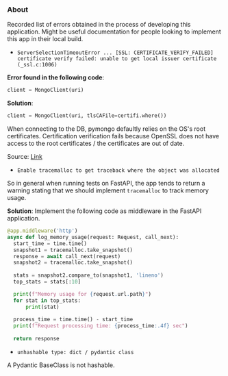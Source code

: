 ### About

Recorded list of errors obtained in the process of developing this application.
Might be useful documentation for people looking to implement this app in their local
build.

- `ServerSelectionTimeoutError ... [SSL: CERTIFICATE_VERIFY_FAILED] certificate verify failed: unable to get local issuer certificate (_ssl.c:1006)`

**Error found in the following code**:
```Python
client = MongoClient(uri)
```

**Solution**:
```Python
client = MongoClient(uri, tlsCAFile=certifi.where())
```

When connecting to the DB, pymongo defaultly relies on the OS's root certificates. Certification verification
fails because OpenSSL does not have access to the root certificates / the certificates are out of date.

Source: [Link](https://www.mongodb.com/community/forums/t/serverselectiontimeouterror-ssl-certificate-verify-failed-trying-to-understand-the-origin-of-the-problem/115288)

- `Enable tracemalloc to get traceback where the object was allocated`

So in general when running tests on FastAPI, the app tends to return a warning stating that we should implement `tracemalloc` to track
memory usage. 

**Solution**:
Implement the following code as middleware in the FastAPI application.

```Python
@app.middleware('http')
async def log_memory_usage(request: Request, call_next):
  start_time = time.time()
  snapshot1 = tracemalloc.take_snapshot()
  response = await call_next(request)
  snapshot2 = tracemalloc.take_snapshot()
  
  stats = snapshot2.compare_to(snapshot1, 'lineno')
  top_stats = stats[:10]

  print(f"Memory usage for {request.url.path}")
  for stat in top_stats:
      print(stat)
  
  process_time = time.time() - start_time
  print(f"Request processing time: {process_time:.4f} sec")
  
  return response
```

- `unhashable type: dict / pydantic class`

A Pydantic BaseClass is not hashable.